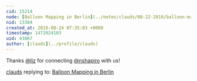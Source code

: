 ```yaml
---
cid: 15214
node: [Balloon Mapping in Berlin](../notes/clauds/08-22-2016/balloon-mapping-in-berlin)
nid: 13384
created_at: 2016-08-24 07:35:03 +0000
timestamp: 1472024103
uid: 43867
author: [clauds](../profile/clauds)
---
```


Thanks [@liz](/profile/liz) for connecting [@nshapiro](/profile/nshapiro) with us!

[clauds](../profile/clauds) replying to: [Balloon Mapping in Berlin](../notes/clauds/08-22-2016/balloon-mapping-in-berlin)

